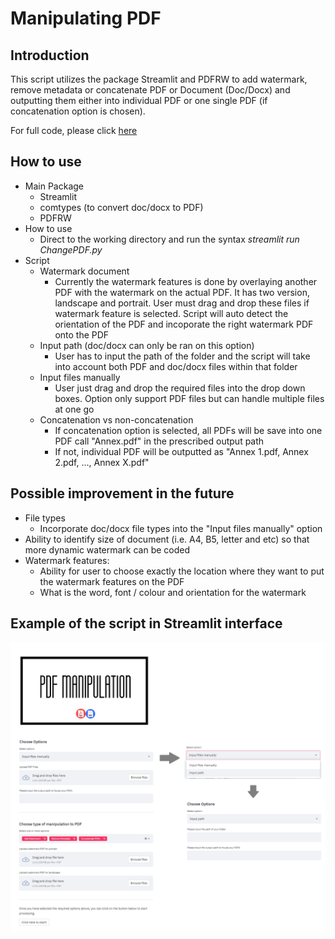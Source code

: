 # Manipulating PDF

## Introduction

This script utilizes the package Streamlit and PDFRW to add watermark, remove metadata or concatenate PDF or Document (Doc/Docx) and outputting them either into individual PDF or one single PDF (if concatenation option is chosen).  

For full code, please click [here](https://github.com/Desmondchoo42/PDF-Manipulation-Streamlit)

## How to use
* Main Package
  * Streamlit
  * comtypes (to convert doc/docx to PDF)
  * PDFRW
* How to use
  * Direct to the working directory and run the syntax *streamlit run ChangePDF.py*   
* Script
  * Watermark document
    * Currently the watermark features is done by overlaying another PDF with the watermark on the actual PDF. It has two version, landscape and portrait. User must drag and drop    these files if watermark feature is selected. Script will auto detect the orientation of the PDF and incoporate the right watermark PDF onto the PDF  
  * Input path (doc/docx can only be ran on this option)
    * User has to input the path of the folder and the script will take into account both PDF and doc/docx files within that folder 
  * Input files manually
    * User just drag and drop the required files into the drop down boxes. Option only support PDF files but can handle multiple files at one go
  * Concatenation vs non-concatenation
    * If concatenation option is selected, all PDFs will be save into one PDF call "Annex.pdf" in the prescribed output path
    * If not, individual PDF will be outputted as "Annex 1.pdf, Annex 2.pdf, ..., Annex X.pdf"    

## Possible improvement in the future
* File types
  * Incorporate doc/docx file types into the "Input files manually" option
* Ability to identify size of document (i.e. A4, B5, letter and etc) so that more dynamic watermark can be coded
* Watermark features:
  * Ability for user to choose exactly the location where they want to put the watermark features on the PDF
  * What is the word, font / colour and orientation for the watermark

## Example of the script in Streamlit interface
![alt text](https://github.com/Desmondchoo42/Manipulate_PDF/blob/main/Preview.png?raw=true)
